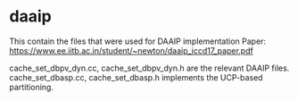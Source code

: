 # daaip
This contain the files that were used for DAAIP implementation
Paper: https://www.ee.iitb.ac.in/student/~newton/daaip_iccd17_paper.pdf

cache_set_dbpv_dyn.cc, cache_set_dbpv_dyn.h are the relevant DAAIP files.
cache_set_dbasp.cc, cache_set_dbasp.h implements the UCP-based partitioning.
